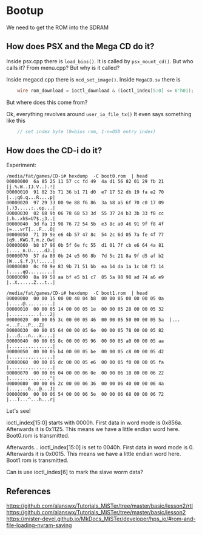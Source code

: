 # Bootup

We need to get the ROM into the SDRAM

## How does PSX and the Mega CD do it?

Inside psx.cpp there is `load_bios()`. It is called by `psx_mount_cd()`.
But who calls it? From menu.cpp? But why is it called?

Inside megacd.cpp there is `mcd_set_image()`. Inside `MegaCD.sv` there is

```verilog
    wire rom_download = ioctl_download & (ioctl_index[5:0] <= 6'h01);
```
But where does this come from?

Ok, everything revolves around `user_io_file_tx()`
It even says something like this

```c
	// set index byte (0=bios rom, 1-n=OSD entry index)
```

## How does the CD-i do it?

Experiment:

    /media/fat/games/CD-i# hexdump  -C boot0.rom  | head
    00000000  6a 85 25 11 57 cc fd 49  4a d1 56 82 01 29 fb 21  |j.%.W..IJ.V..).!|
    00000010  91 02 3b 71 36 b1 71 d0  e7 17 52 db 19 fa e2 70  |..;q6.q...R....p|
    00000020  97 29 33 00 9e 88 f6 86  3a b8 a5 6f 70 c0 17 09  |.)3.....:..op...|
    00000030  02 68 9b 06 78 68 53 3d  55 37 24 b3 3b 33 f8 cc  |.h..xhS=U7$.;3..|
    00000040  3d fa 13 98 76 72 54 5b  e3 8c a0 46 91 9f f8 4f  |=...vrT[...F...O|
    00000050  71 39 9e e6 4b 57 47 8c  54 2c 6d 05 7a fe 4f 77  |q9..KWG.T,m.z.Ow|
    00000060  b8 b7 96 0b 5f 6e fc 55  d1 01 7f cb e6 64 4a 81  |...._n.U.....dJ.|
    00000070  57 da 80 0b 24 e5 66 8b  7d 5c 21 8a 9f d5 af b2  |W...$.f.}\!.....|
    00000080  0c f0 9e 83 9b 71 51 bb  ea 14 da 1a 1c b8 f3 14  |.....qQ.........|
    00000090  8a 99 58 aa bf e5 b1 c7  85 5a 98 98 ad 74 a6 e9  |..X......Z...t..|

    /media/fat/games/CD-i# hexdump  -C boot1.rom  | head
    00000000  00 00 15 00 00 40 04 b8  00 00 05 00 00 00 05 0a  |.....@..........|
    00000010  00 00 05 14 00 00 05 1e  00 00 05 28 00 00 05 32  |...........(...2|
    00000020  00 00 05 3c 00 00 05 46  00 00 05 50 00 00 05 5a  |...<...F...P...Z|
    00000030  00 00 05 64 00 00 05 6e  00 00 05 78 00 00 05 82  |...d...n...x....|
    00000040  00 00 05 8c 00 00 05 96  00 00 05 a0 00 00 05 aa  |................|
    00000050  00 00 05 b4 00 00 05 be  00 00 05 c8 00 00 05 d2  |................|
    00000060  00 00 05 dc 00 00 05 e6  00 00 05 f0 00 00 05 fa  |................|
    00000070  00 00 06 04 00 00 06 0e  00 00 06 18 00 00 06 22  |..............."|
    00000080  00 00 06 2c 00 00 06 36  00 00 06 40 00 00 06 4a  |...,...6...@...J|
    00000090  00 00 06 54 00 00 06 5e  00 00 06 68 00 00 06 72  |...T...^...h...r|

Let's see!

ioctl_index[15:0] starts with 0000h.
First data in word mode is 0x856a. Afterwards it is 0x1125. This means we have a little endian word here.
Boot0.rom is transmitted.

Afterwards...
ioctl_index[15:0] is set to 0040h.
First data in word mode is 0. Afterwards it is 0x0015. This means we have a little endian word here.
Boot1.rom is transmitted.

Can is use ioctl_index[6] to mark the slave worm data?

## References

https://github.com/alanswx/Tutorials_MiSTer/tree/master/basic/lesson2/rtl
https://github.com/alanswx/Tutorials_MiSTer/tree/master/basic/lesson2
https://mister-devel.github.io/MkDocs_MiSTer/developer/hps_io/#rom-and-file-loading-nvram-saving

